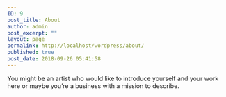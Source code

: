 ```yaml
---
ID: 9
post_title: About
author: admin
post_excerpt: ""
layout: page
permalink: http://localhost/wordpress/about/
published: true
post_date: 2018-09-26 05:41:58
---
```

You might be an artist who would like to introduce yourself and your work here or maybe you&rsquo;re a business with a mission to describe.